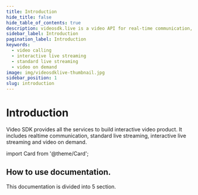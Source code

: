 ```yaml
---
title: Introduction
hide_title: false
hide_table_of_contents: true
description: videosdk.live is a video API for real-time communication, live streaming and video-on-demand services. We provide SDK support in all the platforms.
sidebar_label: Introduction
pagination_label: Introduction
keywords:
  - video calling
  - interactive live streaming
  - standard live streaming
  - video on demand
image: img/videosdklive-thumbnail.jpg
sidebar_position: 1
slug: introduction
---
```


# Introduction

Video SDK provides all the services to build interactive video product. It includes realtime communication, standard live streaming, interactive live streaming and video on demand.

import Card from '@theme/Card';

<div class="container">
  <div class="row ">
    <div class="col col--4">
      <Card heading="Dashboard" link="/docs/guide/dashboard/getting-started" description="Manage manual operation, logs and history." />
    </div>
        <div class="col col--4">
      <Card heading="Prebuilt" link="/docs/guide/prebuilt-video-calling/getting-started" description=" Embed video meetings into an application or website in few minutes." />
    </div>
    <div class="col col--4">
      <Card heading="Video & Audio Calling" link="/docs/guide/audio-and-video-calling/getting-started" description="Low latency video,audio and data communication." />
    </div>

  </div>
  <div class="row ">
    <div class="col col--6">
      <Card heading="Standard Live Streaming" link="/docs/guide/standard-live-streaming/getting-started" description="Standard RTMP Live Streaming with encoding and playback." />
    </div>
    <div class="col col--6">
      <Card heading="Video On Demand" link="/docs/guide/video-on-demand/getting-started" description="Low latency video,audio and data communication" />
    </div>
  </div>
</div>

## How to use documentation.

This documentation is divided into 5 section.

<div class="container">
  <div class="row ">
    <div class="col col--6">
      <Card heading="Guide" link ="/docs/guide/dashboard/getting-started"description="In depth guide of each product and SDK." />
    </div>
    <div class="col col--6">
      <Card heading="API Reference" link="/docs/realtime-communication/intro"  description="Technical reference of our API and SDK in detail." />
    </div>
  </div>
  <div class="row ">
    <div class="col col--6">
      <Card heading="Tutorials" link="/docs/tutorials/introduction" description="Tailormade tutorials to develpe custom apps using the SDK." />
    </div>
    <div class="col col--6">
      <Card heading="Code Samples" description="List of official code samples" />
    </div>
  </div>
</div>

